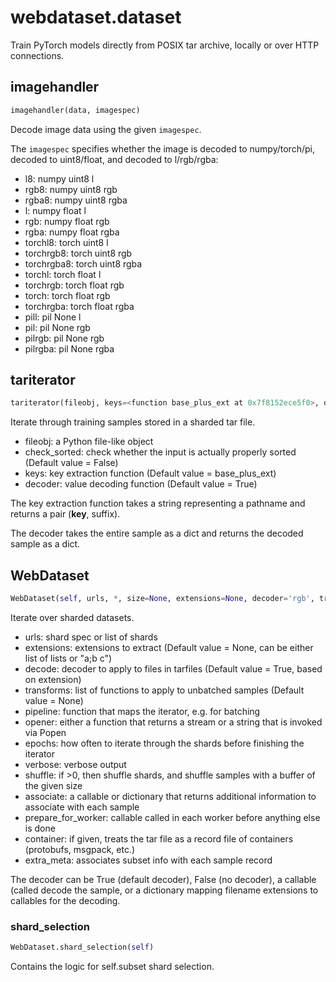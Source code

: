 # webdataset.dataset
Train PyTorch models directly from POSIX tar archive, locally
or over HTTP connections.

## imagehandler
```python
imagehandler(data, imagespec)
```
Decode image data using the given `imagespec`.

The `imagespec` specifies whether the image is decoded
to numpy/torch/pi, decoded to uint8/float, and decoded
to l/rgb/rgba:

- l8: numpy uint8 l
- rgb8: numpy uint8 rgb
- rgba8: numpy uint8 rgba
- l: numpy float l
- rgb: numpy float rgb
- rgba: numpy float rgba
- torchl8: torch uint8 l
- torchrgb8: torch uint8 rgb
- torchrgba8: torch uint8 rgba
- torchl: torch float l
- torchrgb: torch float rgb
- torch: torch float rgb
- torchrgba: torch float rgba
- pill: pil None l
- pil: pil None rgb
- pilrgb: pil None rgb
- pilrgba: pil None rgba


## tariterator
```python
tariterator(fileobj, keys=<function base_plus_ext at 0x7f8152ece5f0>, decoder=True, suffixes=None, errors=True, container=None)
```

Iterate through training samples stored in a sharded tar file.

- fileobj: a Python file-like object
- check_sorted:  check whether the input is actually properly sorted (Default value = False)
- keys:  key extraction function (Default value = base_plus_ext)
- decoder: value decoding function (Default value = True)

The key extraction function takes a string representing a pathname and
returns a pair (__key__, suffix).

The decoder takes the entire sample as a dict and returns the
decoded sample as a dict.

## WebDataset
```python
WebDataset(self, urls, *, size=None, extensions=None, decoder='rgb', transforms=None, pipeline=None, epochs=1, keys=<function base_plus_ext at 0x7f8152ece5f0>, opener=<function reader at 0x7f8152f2e440>, errors=True, verbose=False, shuffle=0, associate=None, prepare_for_worker=True, container=None, extra_meta=False)
```
Iterate over sharded datasets.

- urls: shard spec or list of shards
- extensions: extensions to extract (Default value = None, can be either list of lists or "a;b c")
- decode: decoder to apply to files in tarfiles (Default value = True, based on extension)
- transforms: list of functions to apply to unbatched samples (Default value = None)
- pipeline: function that maps the iterator, e.g. for batching
- opener: either a function that returns a stream or a string that is invoked via Popen
- epochs: how often to iterate through the shards before finishing the iterator
- verbose: verbose output
- shuffle: if >0, then shuffle shards, and shuffle samples with a buffer of the given size
- associate: a callable or dictionary that returns additional information to associate with each sample
- prepare_for_worker: callable called in each worker before anything else is done
- container: if given, treats the tar file as a record file of containers (protobufs, msgpack, etc.)
- extra_meta: associates subset info with each sample record

The decoder can be True (default decoder), False (no decoder), a callable (called
decode the sample, or a dictionary mapping filename extensions to callables for
the decoding.

### shard_selection
```python
WebDataset.shard_selection(self)
```
Contains the logic for self.subset shard selection.
